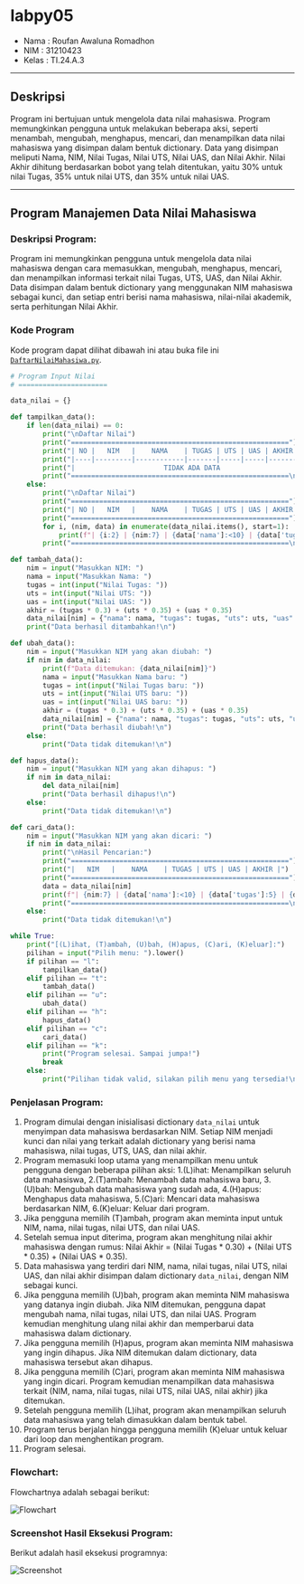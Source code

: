 # labpy05

- Nama : Roufan Awaluna Romadhon
- NIM : 31210423
- Kelas : TI.24.A.3

---

## Deskripsi
Program ini bertujuan untuk mengelola data nilai mahasiswa. Program memungkinkan pengguna untuk melakukan beberapa aksi, seperti menambah, mengubah, menghapus, mencari, dan menampilkan data nilai mahasiswa yang disimpan dalam bentuk dictionary. Data yang disimpan meliputi Nama, NIM, Nilai Tugas, Nilai UTS, Nilai UAS, dan Nilai Akhir. Nilai Akhir dihitung berdasarkan bobot yang telah ditentukan, yaitu 30% untuk nilai Tugas, 35% untuk nilai UTS, dan 35% untuk nilai UAS.

---

## Program Manajemen Data Nilai Mahasiswa

### Deskripsi Program:
Program ini memungkinkan pengguna untuk mengelola data nilai mahasiswa dengan cara memasukkan, mengubah, menghapus, mencari, dan menampilkan informasi terkait nilai Tugas, UTS, UAS, dan Nilai Akhir. Data disimpan dalam bentuk dictionary yang menggunakan NIM mahasiswa sebagai kunci, dan setiap entri berisi nama mahasiswa, nilai-nilai akademik, serta perhitungan Nilai Akhir.

### Kode Program
Kode program dapat dilihat dibawah ini atau buka file ini [`DaftarNilaiMahasiwa.py`](DaftarNilaiMahasiwa.py).
```python
# Program Input Nilai
# ======================

data_nilai = {}

def tampilkan_data():
    if len(data_nilai) == 0:
        print("\nDaftar Nilai")
        print("======================================================")
        print("| NO |   NIM   |    NAMA    | TUGAS | UTS | UAS | AKHIR |")
        print("|----|---------|------------|-------|-----|-----|-------|")
        print("|                      TIDAK ADA DATA                  |")
        print("======================================================\n")
    else:
        print("\nDaftar Nilai")
        print("======================================================")
        print("| NO |   NIM   |    NAMA    | TUGAS | UTS | UAS | AKHIR |")
        print("======================================================")
        for i, (nim, data) in enumerate(data_nilai.items(), start=1):
            print(f"| {i:2} | {nim:7} | {data['nama']:<10} | {data['tugas']:5} | {data['uts']:3} | {data['uas']:3} | {data['akhir']:5.2f} |")
        print("======================================================\n")

def tambah_data():
    nim = input("Masukkan NIM: ")
    nama = input("Masukkan Nama: ")
    tugas = int(input("Nilai Tugas: "))
    uts = int(input("Nilai UTS: "))
    uas = int(input("Nilai UAS: "))
    akhir = (tugas * 0.3) + (uts * 0.35) + (uas * 0.35)
    data_nilai[nim] = {"nama": nama, "tugas": tugas, "uts": uts, "uas": uas, "akhir": akhir}
    print("Data berhasil ditambahkan!\n")

def ubah_data():
    nim = input("Masukkan NIM yang akan diubah: ")
    if nim in data_nilai:
        print(f"Data ditemukan: {data_nilai[nim]}")
        nama = input("Masukkan Nama baru: ")
        tugas = int(input("Nilai Tugas baru: "))
        uts = int(input("Nilai UTS baru: "))
        uas = int(input("Nilai UAS baru: "))
        akhir = (tugas * 0.3) + (uts * 0.35) + (uas * 0.35)
        data_nilai[nim] = {"nama": nama, "tugas": tugas, "uts": uts, "uas": uas, "akhir": akhir}
        print("Data berhasil diubah!\n")
    else:
        print("Data tidak ditemukan!\n")

def hapus_data():
    nim = input("Masukkan NIM yang akan dihapus: ")
    if nim in data_nilai:
        del data_nilai[nim]
        print("Data berhasil dihapus!\n")
    else:
        print("Data tidak ditemukan!\n")

def cari_data():
    nim = input("Masukkan NIM yang akan dicari: ")
    if nim in data_nilai:
        print("\nHasil Pencarian:")
        print("======================================================")
        print("|   NIM   |    NAMA    | TUGAS | UTS | UAS | AKHIR |")
        print("======================================================")
        data = data_nilai[nim]
        print(f"| {nim:7} | {data['nama']:<10} | {data['tugas']:5} | {data['uts']:3} | {data['uas']:3} | {data['akhir']:5.2f} |")
        print("======================================================\n")
    else:
        print("Data tidak ditemukan!\n")

while True:
    print("[(L)ihat, (T)ambah, (U)bah, (H)apus, (C)ari, (K)eluar]:")
    pilihan = input("Pilih menu: ").lower()
    if pilihan == "l":
        tampilkan_data()
    elif pilihan == "t":
        tambah_data()
    elif pilihan == "u":
        ubah_data()
    elif pilihan == "h":
        hapus_data()
    elif pilihan == "c":
        cari_data()
    elif pilihan == "k":
        print("Program selesai. Sampai jumpa!")
        break
    else:
        print("Pilihan tidak valid, silakan pilih menu yang tersedia!\n")

```

### Penjelasan Program:
1. Program dimulai dengan inisialisasi dictionary `data_nilai` untuk menyimpan data mahasiswa berdasarkan NIM. Setiap NIM menjadi kunci dan nilai yang terkait adalah dictionary yang berisi nama mahasiswa, nilai tugas, UTS, UAS, dan nilai akhir.
2. Program memasuki loop utama yang menampilkan menu untuk pengguna dengan beberapa pilihan aksi: 1.(L)ihat: Menampilkan seluruh data mahasiswa, 2.(T)ambah: Menambah data mahasiswa baru, 3.(U)bah: Mengubah data mahasiswa yang sudah ada, 4.(H)apus: Menghapus data mahasiswa, 5.(C)ari: Mencari data mahasiswa berdasarkan NIM, 6.(K)eluar: Keluar dari program.
3. Jika pengguna memilih (T)ambah, program akan meminta input untuk NIM, nama, nilai tugas, nilai UTS, dan nilai UAS.
4. Setelah semua input diterima, program akan menghitung nilai akhir mahasiswa dengan rumus: Nilai Akhir = (Nilai Tugas * 0.30) + (Nilai UTS * 0.35) + (Nilai UAS * 0.35).
5. Data mahasiswa yang terdiri dari NIM, nama, nilai tugas, nilai UTS, nilai UAS, dan nilai akhir disimpan dalam dictionary `data_nilai`, dengan NIM sebagai kunci.
6. Jika pengguna memilih (U)bah, program akan meminta NIM mahasiswa yang datanya ingin diubah. Jika NIM ditemukan, pengguna dapat mengubah nama, nilai tugas, nilai UTS, dan nilai UAS. Program kemudian menghitung ulang nilai akhir dan memperbarui data mahasiswa dalam dictionary.
7. Jika pengguna memilih (H)apus, program akan meminta NIM mahasiswa yang ingin dihapus. Jika NIM ditemukan dalam dictionary, data mahasiswa tersebut akan dihapus.
8. Jika pengguna memilih (C)ari, program akan meminta NIM mahasiswa yang ingin dicari. Program kemudian menampilkan data mahasiswa terkait (NIM, nama, nilai tugas, nilai UTS, nilai UAS, nilai akhir) jika ditemukan.
9. Setelah pengguna memilih (L)ihat, program akan menampilkan seluruh data mahasiswa yang telah dimasukkan dalam bentuk tabel.
10. Program terus berjalan hingga pengguna memilih (K)eluar untuk keluar dari loop dan menghentikan program.
11. Program selesai.

### Flowchart:
Flowchartnya adalah sebagai berikut:

![Flowchart](image/flowchart.png)

### Screenshot Hasil Eksekusi Program:
Berikut adalah hasil eksekusi programnya:

![Screenshot](image/screenshot.png)
